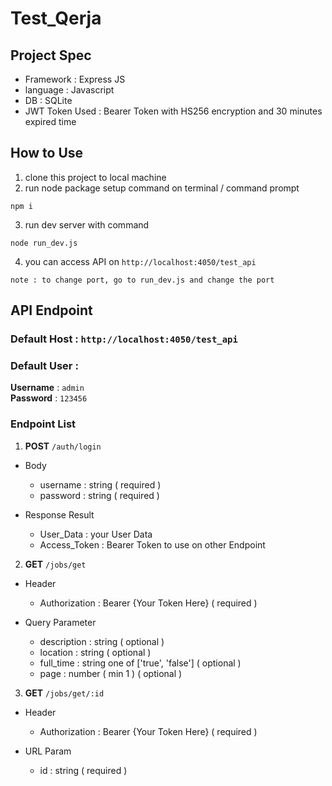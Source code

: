 # Test_Qerja

## Project Spec

- Framework : Express JS
- language : Javascript
- DB : SQLite
- JWT Token Used : Bearer Token with HS256 encryption and 30 minutes expired time

## How to Use

1. clone this project to local machine
2. run node package setup command on terminal / command prompt

```
npm i
```

3. run dev server with command

```
node run_dev.js
```

4. you can access API on `http://localhost:4050/test_api`

```
note : to change port, go to run_dev.js and change the port
```

## API Endpoint

### Default Host : `http://localhost:4050/test_api`
### Default User :
**Username** : `admin` 
<br />
**Password** : `123456`

### Endpoint List
1. **POST** `/auth/login`

- Body
  - username : string ( required ) 
  - password : string ( required )

- Response Result
  - User_Data : your User Data
  - Access_Token : Bearer Token to use on other Endpoint

2. **GET** `/jobs/get`

- Header
  - Authorization : Bearer {Your Token Here} ( required )

- Query Parameter
  - description : string ( optional )
  - location : string ( optional )
  - full_time : string one of ['true', 'false'] ( optional )
  - page : number ( min 1 ) ( optional )

3. **GET** `/jobs/get/:id`

- Header
  - Authorization : Bearer {Your Token Here} ( required )

- URL Param
  - id : string ( required )
